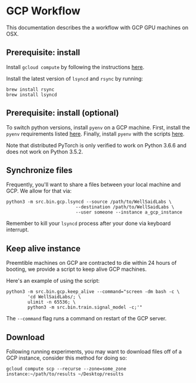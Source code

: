 
# GCP Workflow

This documentation describes the a workflow with GCP GPU machines on OSX.

## Prerequisite: install

Install ``gcloud compute`` by following the instructions
[here](https://cloud.google.com/compute/docs/gcloud-compute/).

Install the latest version of `lsyncd` and `rsync` by running:
```
brew install rsync
brew install lsyncd
```

## Prerequisite: install (optional)

To switch python versions, install ``pyenv`` on a GCP machine. First, install the ``pyenv``
requirements listed [here](https://github.com/pyenv/pyenv/wiki/Common-build-problems). Finally,
install ``pyenv`` with the scripts [here](https://github.com/pyenv/pyenv-installer).

Note that distributed PyTorch is only verified to work on Python 3.6.6 and does not work on Python
3.5.2.

## Synchronize files

Frequently, you'll want to share a files between your local machine and GCP. We allow for that via:

```
python3 -m src.bin.gcp.lsyncd --source /path/to/WellSaidLabs \
                          --destination /path/to/WellSaidLabs \
                          --user someone --instance a_gcp_instance
```

Remember to kill your ``lsyncd`` process after your done via keyboard interrupt.

## Keep alive instance

Preemtible machines on GCP are contracted to die within 24 hours of booting, we provide a script
to keep alive GCP machines.

Here's an example of using the script:
```
python3 -m src.bin.gcp.keep_alive --command="screen -dm bash -c \
        'cd WellSaidLabs/; \
        ulimit -n 65536; \
        python3 -m src.bin.train.signal_model -c;'"
```

The ``--command`` flag runs a command on restart of the GCP server.

## Download

Following running experiments, you may want to download files off of a GCP instance, consider
this method for doing so:

```
gcloud compute scp --recurse --zone=some_zone instance:~/path/to/results ~/Desktop/results
```
